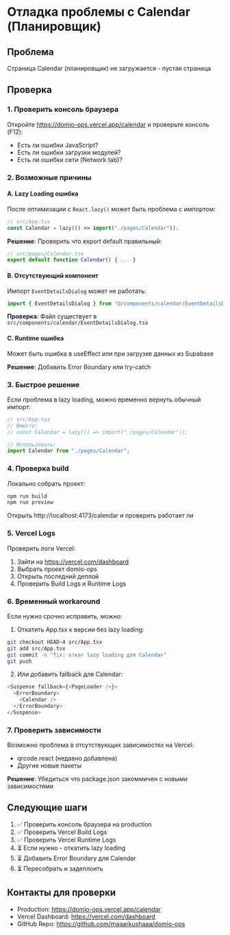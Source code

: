 # Отладка проблемы с Calendar (Планировщик)

## Проблема
Страница Calendar (планировщик) не загружается - пустая страница

## Проверка

### 1. Проверить консоль браузера
Откройте https://domio-ops.vercel.app/calendar и проверьте консоль (F12):
- Есть ли ошибки JavaScript?
- Есть ли ошибки загрузки модулей?
- Есть ли ошибки сети (Network tab)?

### 2. Возможные причины

#### A. Lazy Loading ошибка
После оптимизации с `React.lazy()` может быть проблема с импортом:
```typescript
// src/App.tsx
const Calendar = lazy(() => import("./pages/Calendar"));
```

**Решение**: Проверить что export default правильный:
```typescript
// src/pages/Calendar.tsx
export default function Calendar() { ... }
```

#### B. Отсутствующий компонент
Импорт `EventDetailsDialog` может не работать:
```typescript
import { EventDetailsDialog } from "@/components/calendar/EventDetailsDialog";
```

**Проверка**: Файл существует в `src/components/calendar/EventDetailsDialog.tsx`

#### C. Runtime ошибка
Может быть ошибка в useEffect или при загрузке данных из Supabase

**Решение**: Добавить Error Boundary или try-catch

### 3. Быстрое решение

Если проблема в lazy loading, можно временно вернуть обычный импорт:

```typescript
// src/App.tsx
// Вместо:
// const Calendar = lazy(() => import("./pages/Calendar"));

// Использовать:
import Calendar from "./pages/Calendar";
```

### 4. Проверка build

Локально собрать проект:
```bash
npm run build
npm run preview
```

Открыть http://localhost:4173/calendar и проверить работает ли

### 5. Vercel Logs

Проверить логи Vercel:
1. Зайти на https://vercel.com/dashboard
2. Выбрать проект domio-ops
3. Открыть последний деплой
4. Проверить Build Logs и Runtime Logs

### 6. Временный workaround

Если нужно срочно исправить, можно:

1. Откатить App.tsx к версии без lazy loading:
```bash
git checkout HEAD~4 src/App.tsx
git add src/App.tsx
git commit -m "fix: откат lazy loading для Calendar"
git push
```

2. Или добавить fallback для Calendar:
```typescript
<Suspense fallback={<PageLoader />}>
  <ErrorBoundary>
    <Calendar />
  </ErrorBoundary>
</Suspense>
```

### 7. Проверить зависимости

Возможно проблема в отсутствующих зависимостях на Vercel:
- qrcode.react (недавно добавлена)
- Другие новые пакеты

**Решение**: Убедиться что package.json закоммичен с новыми зависимостями

## Следующие шаги

1. ✅ Проверить консоль браузера на production
2. ✅ Проверить Vercel Build Logs
3. ✅ Проверить Vercel Runtime Logs
4. ⏳ Если нужно - откатить lazy loading
5. ⏳ Добавить Error Boundary для Calendar
6. ⏳ Пересобрать и задеплоить

## Контакты для проверки

- Production: https://domio-ops.vercel.app/calendar
- Vercel Dashboard: https://vercel.com/dashboard
- GitHub Repo: https://github.com/maaarkushaaa/domio-ops
